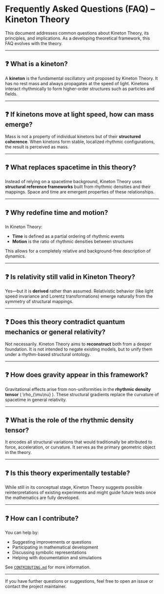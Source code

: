 # Frequently Asked Questions (FAQ) – Kineton Theory

This document addresses common questions about Kineton Theory, its principles, and implications. As a developing theoretical framework, this FAQ evolves with the theory.

---

## ❓ What is a kineton?
A **kineton** is the fundamental oscillatory unit proposed by Kineton Theory. It has no rest mass and always propagates at the speed of light. Kinetons interact rhythmically to form higher-order structures such as particles and fields.

---

## ❓ If kinetons move at light speed, how can mass emerge?
Mass is not a property of individual kinetons but of their **structured coherence**. When kinetons form stable, localized rhythmic configurations, the result is perceived as mass.

---

## ❓ What replaces spacetime in this theory?
Instead of relying on a spacetime background, Kineton Theory uses **structural reference frameworks** built from rhythmic densities and their mappings. Space and time are emergent properties of these relationships.

---

## ❓ Why redefine time and motion?
In Kineton Theory:
- **Time** is defined as a partial ordering of rhythmic events
- **Motion** is the ratio of rhythmic densities between structures

This allows for a completely relative and background-free description of dynamics.

---

## ❓ Is relativity still valid in Kineton Theory?
Yes—but it is **derived** rather than assumed. Relativistic behavior (like light speed invariance and Lorentz transformations) emerge naturally from the symmetry of structural mappings.

---

## ❓ Does this theory contradict quantum mechanics or general relativity?
Not necessarily. Kineton Theory aims to **reconstruct** both from a deeper foundation. It is not intended to negate existing models, but to unify them under a rhythm-based structural ontology.

---

## ❓ How does gravity appear in this framework?
Gravitational effects arise from non-uniformities in the **rhythmic density tensor** \( \rho_{\mu\nu} \). These structural gradients replace the curvature of spacetime in general relativity.

---

## ❓ What is the role of the rhythmic density tensor?
It encodes all structural variations that would traditionally be attributed to force, acceleration, or curvature. It serves as the primary geometric object in the theory.

---

## ❓ Is this theory experimentally testable?
While still in its conceptual stage, Kineton Theory suggests possible reinterpretations of existing experiments and might guide future tests once the mathematics are fully developed.

---

## ❓ How can I contribute?
You can help by:
- Suggesting improvements or questions
- Participating in mathematical development
- Discussing symbolic representations
- Helping with documentation and simulations

See [`CONTRIBUTING.md`](../CONTRIBUTING.md) for more information.

---

If you have further questions or suggestions, feel free to open an issue or contact the project maintainer.
